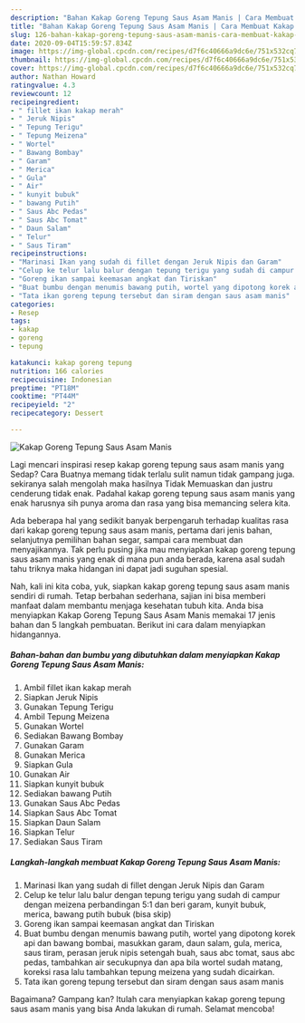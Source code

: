```yaml
---
description: "Bahan Kakap Goreng Tepung Saus Asam Manis | Cara Membuat Kakap Goreng Tepung Saus Asam Manis Yang Lezat"
title: "Bahan Kakap Goreng Tepung Saus Asam Manis | Cara Membuat Kakap Goreng Tepung Saus Asam Manis Yang Lezat"
slug: 126-bahan-kakap-goreng-tepung-saus-asam-manis-cara-membuat-kakap-goreng-tepung-saus-asam-manis-yang-lezat
date: 2020-09-04T15:59:57.834Z
image: https://img-global.cpcdn.com/recipes/d7f6c40666a9dc6e/751x532cq70/kakap-goreng-tepung-saus-asam-manis-foto-resep-utama.jpg
thumbnail: https://img-global.cpcdn.com/recipes/d7f6c40666a9dc6e/751x532cq70/kakap-goreng-tepung-saus-asam-manis-foto-resep-utama.jpg
cover: https://img-global.cpcdn.com/recipes/d7f6c40666a9dc6e/751x532cq70/kakap-goreng-tepung-saus-asam-manis-foto-resep-utama.jpg
author: Nathan Howard
ratingvalue: 4.3
reviewcount: 12
recipeingredient:
- " fillet ikan kakap merah"
- " Jeruk Nipis"
- " Tepung Terigu"
- " Tepung Meizena"
- " Wortel"
- " Bawang Bombay"
- " Garam"
- " Merica"
- " Gula"
- " Air"
- " kunyit bubuk"
- " bawang Putih"
- " Saus Abc Pedas"
- " Saus Abc Tomat"
- " Daun Salam"
- " Telur"
- " Saus Tiram"
recipeinstructions:
- "Marinasi Ikan yang sudah di fillet dengan Jeruk Nipis dan Garam"
- "Celup ke telur lalu balur dengan tepung terigu yang sudah di campur dengan meizena perbandingan 5:1 dan beri garam, kunyit bubuk, merica, bawang putih bubuk (bisa skip)"
- "Goreng ikan sampai keemasan angkat dan Tiriskan"
- "Buat bumbu dengan menumis bawang putih, wortel yang dipotong korek api dan bawang bombai, masukkan garam, daun salam, gula, merica, saus tiram, perasan jeruk nipis setengah buah, saus abc tomat, saus abc pedas, tambahkan air secukupnya dan apa bila wortel sudah matang, koreksi rasa lalu tambahkan tepung meizena yang sudah dicairkan."
- "Tata ikan goreng tepung tersebut dan siram dengan saus asam manis"
categories:
- Resep
tags:
- kakap
- goreng
- tepung

katakunci: kakap goreng tepung 
nutrition: 166 calories
recipecuisine: Indonesian
preptime: "PT18M"
cooktime: "PT44M"
recipeyield: "2"
recipecategory: Dessert

---
```



![Kakap Goreng Tepung Saus Asam Manis](https://img-global.cpcdn.com/recipes/d7f6c40666a9dc6e/751x532cq70/kakap-goreng-tepung-saus-asam-manis-foto-resep-utama.jpg)

Lagi mencari inspirasi resep kakap goreng tepung saus asam manis yang Sedap? Cara Buatnya memang tidak terlalu sulit namun tidak gampang juga. sekiranya salah mengolah maka hasilnya Tidak Memuaskan dan justru cenderung tidak enak. Padahal kakap goreng tepung saus asam manis yang enak harusnya sih punya aroma dan rasa yang bisa memancing selera kita.

Ada beberapa hal yang sedikit banyak berpengaruh terhadap kualitas rasa dari kakap goreng tepung saus asam manis, pertama dari jenis bahan, selanjutnya pemilihan bahan segar, sampai cara membuat dan menyajikannya. Tak perlu pusing jika mau menyiapkan kakap goreng tepung saus asam manis yang enak di mana pun anda berada, karena asal sudah tahu triknya maka hidangan ini dapat jadi suguhan spesial.




Nah, kali ini kita coba, yuk, siapkan kakap goreng tepung saus asam manis sendiri di rumah. Tetap berbahan sederhana, sajian ini bisa memberi manfaat dalam membantu menjaga kesehatan tubuh kita. Anda bisa menyiapkan Kakap Goreng Tepung Saus Asam Manis memakai 17 jenis bahan dan 5 langkah pembuatan. Berikut ini cara dalam menyiapkan hidangannya.

<!--inarticleads1-->

##### Bahan-bahan dan bumbu yang dibutuhkan dalam menyiapkan Kakap Goreng Tepung Saus Asam Manis:

1. Ambil  fillet ikan kakap merah
1. Siapkan  Jeruk Nipis
1. Gunakan  Tepung Terigu
1. Ambil  Tepung Meizena
1. Gunakan  Wortel
1. Sediakan  Bawang Bombay
1. Gunakan  Garam
1. Gunakan  Merica
1. Siapkan  Gula
1. Gunakan  Air
1. Siapkan  kunyit bubuk
1. Sediakan  bawang Putih
1. Gunakan  Saus Abc Pedas
1. Siapkan  Saus Abc Tomat
1. Siapkan  Daun Salam
1. Siapkan  Telur
1. Sediakan  Saus Tiram




<!--inarticleads2-->

##### Langkah-langkah membuat Kakap Goreng Tepung Saus Asam Manis:

1. Marinasi Ikan yang sudah di fillet dengan Jeruk Nipis dan Garam
1. Celup ke telur lalu balur dengan tepung terigu yang sudah di campur dengan meizena perbandingan 5:1 dan beri garam, kunyit bubuk, merica, bawang putih bubuk (bisa skip)
1. Goreng ikan sampai keemasan angkat dan Tiriskan
1. Buat bumbu dengan menumis bawang putih, wortel yang dipotong korek api dan bawang bombai, masukkan garam, daun salam, gula, merica, saus tiram, perasan jeruk nipis setengah buah, saus abc tomat, saus abc pedas, tambahkan air secukupnya dan apa bila wortel sudah matang, koreksi rasa lalu tambahkan tepung meizena yang sudah dicairkan.
1. Tata ikan goreng tepung tersebut dan siram dengan saus asam manis




Bagaimana? Gampang kan? Itulah cara menyiapkan kakap goreng tepung saus asam manis yang bisa Anda lakukan di rumah. Selamat mencoba!
